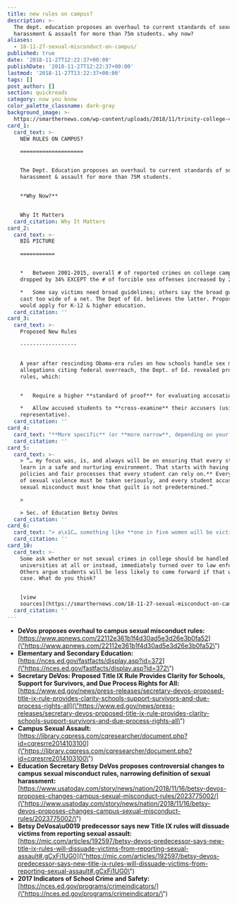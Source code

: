 ```yaml
---
title: new rules on campus?
description: >-
  The dept. education proposes an overhaul to current standards of sexual
  harassment & assault for more than 75m students. why now?
aliases:
  - 18-11-27-sexual-misconduct-on-campus/
published: true
date: '2018-11-27T12:22:37+00:00'
publishDate: '2018-11-27T12:22:37+00:00'
lastmod: '2018-11-27T13:22:37+00:00'
tags: []
post_author: []
section: quickreads
category: now you know
color_palette_classname: dark-gray
background_image: >-
  https://smarthernews.com/wp-content/uploads/2018/11/trinity-college-405783_640.jpg
card_1:
  card_text: >-
    NEW RULES ON CAMPUS?

    ====================


    The Dept. Education proposes an overhaul to current standards of sexual
    harassment & assault for more than 75M students.


    **Why Now?**


    Why It Matters
  card_citation: Why It Matters
card_2:
  card_text: >-
    BIG PICTURE

    ===========


    *   Between 2001-2015, overall # of reported crimes on college campuses
    dropped by 34% EXCEPT the # of forcible sex offenses increased by 262%.

    *   Some say victims need broad guidelines; others say the broad guidelines
    cast too wide of a net. The Dept of Ed. believes the latter. Proposed rules
    would apply for K-12 & higher education.
  card_citation: ''
card_3:
  card_text: >-
    Proposed New Rules

    ------------------


    A year after rescinding Obama-era rules on how schools handle sex misconduct
    allegations citing federal overreach, the Dept. of Ed. revealed proposed
    rules, which:


    *   Require a higher **standard of proof** for evaluating accusations.

    *   Allow accused students to **cross-examine** their accusers (using a
    representative).
  card_citation: ''
card_4:
  card_text: "**More specific** (or **more narrow**, depending on your point of view) **definition of sexual harassment**.\n\n*   **OLD DEFINITION**: a\x1Cunwelcome conduct of a sexual nature”\n*   **NEW DEFINITION:** a\x1Cunwelcome conduct on the basis of sex that is so severe, pervasive and objectively offensive that it denies a person access to the schoola\x19s education program or activity.a\x1D"
  card_citation: ''
card_5:
  card_text: >-
    > “… my focus was, is, and always will be on ensuring that every student can
    learn in a safe and nurturing environment. That starts with having **clear
    policies and fair processes that every student can rely on.** Every survivor
    of sexual violence must be taken seriously, and every student accused of
    sexual misconduct must know that guilt is not predetermined.”

    > 

    > Sec. of Education Betsy DeVos
  card_citation: ''
card_6:
  card_text: "> a\x1C… something like **one in five women will be victims of sexual assault on campuses,** and cases of false accusations are exceedingly rare. But when you hear folks in the current administration talk about issues of sexual harassment or assault, what one hears from them is **the implication that false accusations are a rampant problem and that is false.**a\x1D\n> \n> Fmr. Sec. of Education John King. Jr"
  card_citation: ''
card_10:
  card_text: >-
    Some ask whether or not sexual crimes in college should be handled by
    universities at all or instead, immediately turned over to law enforcement.
    Others argue students will be less likely to come forward if that was the
    case. What do you think?


    [view
    sources](https://smarthernews.com/18-11-27-sexual-misconduct-on-campus/)
  card_citation: ''
---
```

*   **DeVos proposes overhaul to campus sexual misconduct rules:**  
    [https://www.apnews.com/22112e361b1f4d30ad5e3d26e3b0fa52](\"https://www.apnews.com/22112e361b1f4d30ad5e3d26e3b0fa52\")
*   **Elementary and Secondary Education:**  
    [https://nces.ed.gov/fastfacts/display.asp?id=372](\"https://nces.ed.gov/fastfacts/display.asp?id=372\")
*   **Secretary DeVos: Proposed Title IX Rule Provides Clarity for Schools, Support for Survivors, and Due Process Rights for All:**  
    [https://www.ed.gov/news/press-releases/secretary-devos-proposed-title-ix-rule-provides-clarity-schools-support-survivors-and-due-process-rights-all](\"https://www.ed.gov/news/press-releases/secretary-devos-proposed-title-ix-rule-provides-clarity-schools-support-survivors-and-due-process-rights-all\")
*   **Campus Sexual Assault:**  
    [https://library.cqpress.com/cqresearcher/document.php?id=cqresrre2014103100](\"https://library.cqpress.com/cqresearcher/document.php?id=cqresrre2014103100\")
*   **Education Secretary Betsy DeVos proposes controversial changes to campus sexual misconduct rules, narrowing definition of sexual harassment:** [https://www.usatoday.com/story/news/nation/2018/11/16/betsy-devos-proposes-changes-campus-sexual-misconduct-rules/2023775002/](\"https://www.usatoday.com/story/news/nation/2018/11/16/betsy-devos-proposes-changes-campus-sexual-misconduct-rules/2023775002/\")
*   **Betsy DeVosa\\u0019 predecessor says new Title IX rules will dissuade victims from reporting sexual assault:**  
    [https://mic.com/articles/192597/betsy-devos-predecessor-says-new-title-ix-rules-will-dissuade-victims-from-reporting-sexual-assault#.gCxFi1UG0](\"https://mic.com/articles/192597/betsy-devos-predecessor-says-new-title-ix-rules-will-dissuade-victims-from-reporting-sexual-assault#.gCxFi1UG0\")
*   **2017 Indicators of School Crime and Safety:**  
    [https://nces.ed.gov/programs/crimeindicators/](\"https://nces.ed.gov/programs/crimeindicators/\")